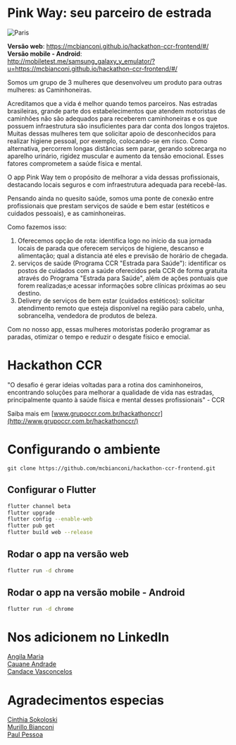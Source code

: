 # Pink Way: seu parceiro de estrada
<img src="https://media.discordapp.net/attachments/719238696821588032/721899775129157632/Screen_Shot_2020-06-14_at_22.31.39.png?width=1440&height=602" alt="Paris" class="center">

**Versão web**: https://mcbianconi.github.io/hackathon-ccr-frontend/#/ <br>
**Versão mobile - Android**: http://mobiletest.me/samsung_galaxy_y_emulator/?u=https://mcbianconi.github.io/hackathon-ccr-frontend/#/ <br>

Somos um grupo de 3 mulheres que desenvolveu um produto para outras mulheres: as Caminhoneiras.

Acreditamos que a vida é melhor quando temos parceiros. Nas estradas brasileiras, grande parte dos estabelecimentos que atendem motoristas de caminhões não são adequados para receberem caminhoneiras e os que possuem infraestrutura são insuficientes para dar conta dos longos trajetos. Muitas dessas mulheres tem que solicitar apoio de desconhecidos para realizar higiene pessoal, por exemplo, colocando-se em risco. Como alternativa, percorrem longas distâncias sem parar, gerando sobrecarga no aparelho urinário, rigidez muscular e aumento da tensão emocional. Esses fatores comprometem a saúde física e mental.

O app Pink Way tem o propósito de melhorar a vida dessas profissionais, destacando locais seguros e com infraestrutura adequada para recebê-las.

Pensando ainda no quesito saúde, somos uma ponte de conexão entre profissionais que prestam serviços de saúde e bem estar (estéticos e cuidados pessoais), e as caminhoneiras.

Como fazemos isso:

1.  Oferecemos opção de rota: identifica logo no início da sua jornada locais de parada que oferecem serviços de higiene, descanso e alimentação; qual a distancia até eles e previsão de horário de chegada.
2.  serviços de saúde (Programa CCR "Estrada para Saúde"): identificar os postos de cuidados com a saúde oferecidos pela CCR de forma gratuita através do Programa "Estrada para Saúde", além de ações pontuais que forem realizadas;e acessar informações sobre clínicas próximas ao seu destino.
3.  Delivery de serviços de bem estar (cuidados estéticos): solicitar atendimento remoto que esteja disponível na região para cabelo, unha, sobrancelha, vendedora de produtos de beleza.

Com no nosso app, essas mulheres motoristas poderão programar as paradas, otimizar o tempo e reduzir o desgate físico e emocial.

# Hackathon CCR
"O desafio é gerar ideias voltadas para a rotina dos caminhoneiros, encontrando soluções para melhorar a qualidade de vida nas estradas, principalmente quanto à saúde física e mental desses profissionais" - CCR

Saiba mais em [www.grupoccr.com.br/hackathonccr](http://www.grupoccr.com.br/hackathonccr/)

# Configurando o ambiente
```
git clone https://github.com/mcbianconi/hackathon-ccr-frontend.git
```

## Configurar o Flutter
```sh
flutter channel beta
flutter upgrade
flutter config --enable-web
flutter pub get
flutter build web --release
```

## Rodar o app na versão web
```sh
flutter run -d chrome
```

## Rodar o app na versão mobile - Android
```sh
flutter run -d chrome
```

# Nos adicionem no LinkedIn
[Angila Maria](https://www.linkedin.com/in/angila-maria-oliveira-brito-493056114/) <br>
[Cauane Andrade](https://www.linkedin.com/in/cauane-andrade/) <br>
[Candace Vasconcelos](https://www.linkedin.com/in/candace-vasconcelos)

# Agradecimentos especias
[Cinthia Sokoloski](https://www.linkedin.com/in/cinthiasokoloski/) <br>
[Murillo Bianconi](https://github.com/mcbianconi) <br>
[Paul Pessoa](https://br.linkedin.com/in/paulmspessoa/)
